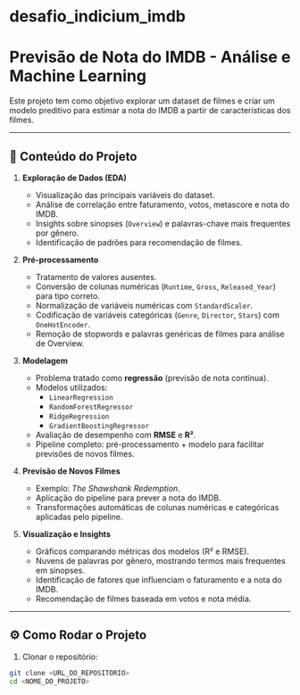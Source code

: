 # desafio_indicium_imdb


# Previsão de Nota do IMDB - Análise e Machine Learning

Este projeto tem como objetivo explorar um dataset de filmes e criar um modelo preditivo para estimar a nota do IMDB a partir de características dos filmes.

---

## 📝 Conteúdo do Projeto

1. **Exploração de Dados (EDA)**
   - Visualização das principais variáveis do dataset.
   - Análise de correlação entre faturamento, votos, metascore e nota do IMDB.
   - Insights sobre sinopses (`Overview`) e palavras-chave mais frequentes por gênero.
   - Identificação de padrões para recomendação de filmes.

2. **Pré-processamento**
   - Tratamento de valores ausentes.
   - Conversão de colunas numéricas (`Runtime`, `Gross`, `Released_Year`) para tipo correto.
   - Normalização de variáveis numéricas com `StandardScaler`.
   - Codificação de variáveis categóricas (`Genre`, `Director`, `Stars`) com `OneHotEncoder`.
   - Remoção de stopwords e palavras genéricas de filmes para análise de Overview.

3. **Modelagem**
   - Problema tratado como **regressão** (previsão de nota contínua).
   - Modelos utilizados:
     - `LinearRegression`
     - `RandomForestRegressor`
     - `RidgeRegression`
     - `GradientBoostingRegressor`
   - Avaliação de desempenho com **RMSE** e **R²**.
   - Pipeline completo: pré-processamento + modelo para facilitar previsões de novos filmes.

4. **Previsão de Novos Filmes**
   - Exemplo: *The Shawshank Redemption*.
   - Aplicação do pipeline para prever a nota do IMDB.
   - Transformações automáticas de colunas numéricas e categóricas aplicadas pelo pipeline.

5. **Visualização e Insights**
   - Gráficos comparando métricas dos modelos (R² e RMSE).
   - Nuvens de palavras por gênero, mostrando termos mais frequentes em sinopses.
   - Identificação de fatores que influenciam o faturamento e a nota do IMDB.
   - Recomendação de filmes baseada em votos e nota média.

---

## ⚙️ Como Rodar o Projeto

1. Clonar o repositório:

```bash
git clone <URL_DO_REPOSITORIO>
cd <NOME_DO_PROJETO>
